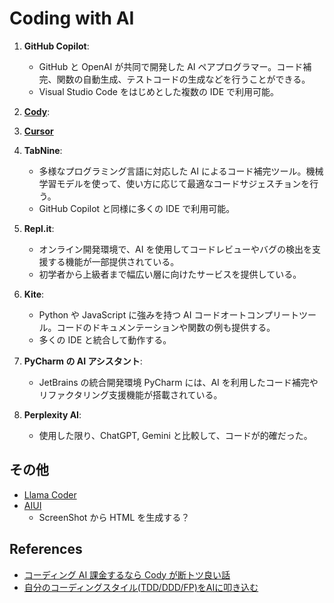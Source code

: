 # Coding with AI

1. **GitHub Copilot**:

   - GitHub と OpenAI が共同で開発した AI ペアプログラマー。コード補完、関数の自動生成、テストコードの生成などを行うことができる。
   - Visual Studio Code をはじめとした複数の IDE で利用可能。

2. **[Cody](https://sourcegraph.com/demo/cody)**:

3. **[Cursor](https://www.cursor.com/)**

4. **TabNine**:

   - 多様なプログラミング言語に対応した AI によるコード補完ツール。機械学習モデルを使って、使い方に応じて最適なコードサジェスチョンを行う。
   - GitHub Copilot と同様に多くの IDE で利用可能。

5. **Repl.it**:

   - オンライン開発環境で、AI を使用してコードレビューやバグの検出を支援する機能が一部提供されている。
   - 初学者から上級者まで幅広い層に向けたサービスを提供している。

6. **Kite**:

   - Python や JavaScript に強みを持つ AI コードオートコンプリートツール。コードのドキュメンテーションや関数の例も提供する。
   - 多くの IDE と統合して動作する。

7. **PyCharm の AI アシスタント**:

   - JetBrains の統合開発環境 PyCharm には、AI を利用したコード補完やリファクタリング支援機能が搭載されている。

8. **Perplexity AI**:
   - 使用した限り、ChatGPT, Gemini と比較して、コードが的確だった。

## その他

- [Llama Coder](https://llamacoder.together.ai/)
- [AIUI](https://www.aiui.me/)
  - ScreenShot から HTML を生成する？

## References

- [コーディング AI 課金するなら Cody が断トツ良い話](https://zenn.dev/sanami/articles/7c24ce973b7e7c)
- [自分のコーディングスタイル(TDD/DDD/FP)をAIに叩き込む](https://zenn.dev/mizchi/articles/ai-ddd-tdd-prompt)
